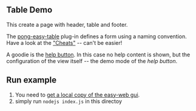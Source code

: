 ## Table Demo
This create a page with header, table and footer.

The [pong-easy-table](https://github.com/ma-ha/rest-web-ui/tree/master/html/modules/pong-easytable) 
plug-in defines a form using a naming convention. Have a look at the 
["Cheats"](https://github.com/ma-ha/rest-web-ui/tree/master/html/modules/pong-easytable#cheats) 
-- can't be easier! 

A goodie is the [help button](https://github.com/ma-ha/rest-web-ui/tree/master/html/modules/pong-help). 
In this case no help content is shown, but the configuration of the view itself -- the demo mode of the _help button_.

## Run example
1. You need to [get a local copy of the easy-web gui](https://github.com/ma-ha/easy-web-gui).
2. simply run `nodejs index.js` in this directoy 